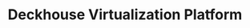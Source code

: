 ---
title: "Deckhouse Virtualization Platform"
permalink: ru/virtualization-platform/documentation/user/configuration-module.html
lang: ru
---